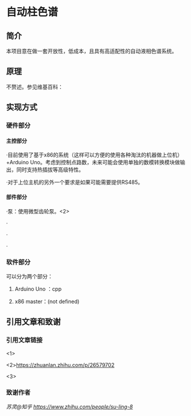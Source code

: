 # 自动柱色谱

## 简介

本项目意在做一套开放性，低成本，且具有高适配性的自动液相色谱系统。

## 原理

不赘述。参见维基百科：

## 实现方式

### 硬件部分

#### 主控部分

·目前使用了基于x86的系统（这样可以方便的使用各种淘汰的机器做上位机）+Arduino Uno。考虑到控制点路数，未来可能会使用单独的数模转换模块做输出，同时支持热插拔等高级特性。

·对于上位主机的另外一个要求是如果可能需要提供RS485。

#### 部件部分

·泵：使用微型齿轮泵。<2>

·

·

·


### 软件部分

可以分为两个部分：

1. Arduino Uno ：cpp

2. x86 master：(not defined)


## 引用文章和致谢

### 引用文章链接

<1>

<2>https://zhuanlan.zhihu.com/p/26579702

<3>


### 致谢作者

<i> 苏灵@知乎 https://www.zhihu.com/people/su-ling-8

<ii> 

